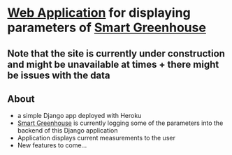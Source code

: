 # [Web Application](http://staginggreenhouse.herokuapp.com/ "Heroku Link")  for displaying parameters of [Smart Greenhouse](https://github.com/case112/smart-greenhouse "Github Link") 

## Note that the site is currently under construction and might be unavailable at times + there might be issues with the data

## About
- a simple Django app deployed with Heroku
- [Smart Greenhouse](https://github.com/case112/smart-greenhouse "Github Link") is currently logging some of the parameters into the backend of this Django application
- Application displays current measurements to the user 
- New features to come...